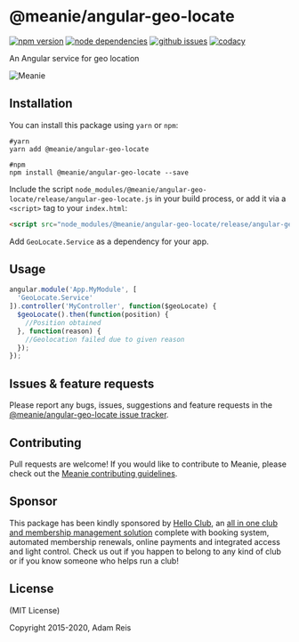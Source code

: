 # @meanie/angular-geo-locate

[![npm version](https://img.shields.io/npm/v/@meanie/angular-geo-locate.svg)](https://www.npmjs.com/package/@meanie/angular-geo-locate)
[![node dependencies](https://david-dm.org/meanie/angular-geo-locate.svg)](https://david-dm.org/meanie/angular-geo-locate)
[![github issues](https://img.shields.io/github/issues/meanie/angular-geo-locate.svg)](https://github.com/meanie/angular-geo-locate/issues)
[![codacy](https://img.shields.io/codacy/23f91e13265b412b9e8926609b839992.svg)](https://www.codacy.com/app/meanie/angular-geo-locate)


An Angular service for geo location

![Meanie](https://raw.githubusercontent.com/meanie/meanie/master/meanie-logo-full.png)

## Installation

You can install this package using `yarn` or `npm`:

```shell
#yarn
yarn add @meanie/angular-geo-locate

#npm
npm install @meanie/angular-geo-locate --save
```

Include the script `node_modules/@meanie/angular-geo-locate/release/angular-geo-locate.js` in your build process, or add it via a `<script>` tag to your `index.html`:

```html
<script src="node_modules/@meanie/angular-geo-locate/release/angular-geo-locate.js"></script>
```

Add `GeoLocate.Service` as a dependency for your app.

## Usage

```js
angular.module('App.MyModule', [
  'GeoLocate.Service'
]).controller('MyController', function($geoLocate) {
  $geoLocate().then(function(position) {
    //Position obtained
  }, function(reason) {
    //Geolocation failed due to given reason
  });
});
```

## Issues & feature requests

Please report any bugs, issues, suggestions and feature requests in the [@meanie/angular-geo-locate issue tracker](https://github.com/meanie/angular-geo-locate/issues).

## Contributing

Pull requests are welcome! If you would like to contribute to Meanie, please check out the [Meanie contributing guidelines](https://github.com/meanie/meanie/blob/master/CONTRIBUTING.md).

## Sponsor

This package has been kindly sponsored by [Hello Club](https://helloclub.com?source=meanie), an [all in one club and membership management solution](https://helloclub.com?source=meanie) complete with booking system, automated membership renewals, online payments and integrated access and light control. Check us out if you happen to belong to any kind of club or if you know someone who helps run a club!

## License

(MIT License)

Copyright 2015-2020, Adam Reis
